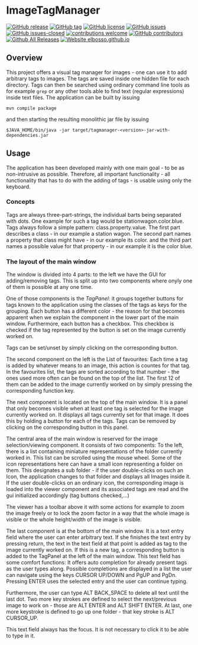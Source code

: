# ImageTagManager

<!---
[![start with why](https://img.shields.io/badge/start%20with-why%3F-brightgreen.svg?style=flat)](http://www.ted.com/talks/simon_sinek_how_great_leaders_inspire_action)
--->
[![GitHub release](https://img.shields.io/github/release/elbosso/ImageTagManager/all.svg?maxAge=1)](https://GitHub.com/elbosso/ImageTagManager/releases/)
[![GitHub tag](https://img.shields.io/github/tag/elbosso/ImageTagManager.svg)](https://GitHub.com/elbosso/ImageTagManager/tags/)
[![GitHub license](https://img.shields.io/github/license/elbosso/ImageTagManager.svg)](https://github.com/elbosso/ImageTagManager/blob/master/LICENSE)
[![GitHub issues](https://img.shields.io/github/issues/elbosso/ImageTagManager.svg)](https://GitHub.com/elbosso/ImageTagManager/issues/)
[![GitHub issues-closed](https://img.shields.io/github/issues-closed/elbosso/ImageTagManager.svg)](https://GitHub.com/elbosso/ImageTagManager/issues?q=is%3Aissue+is%3Aclosed)
[![contributions welcome](https://img.shields.io/badge/contributions-welcome-brightgreen.svg?style=flat)](https://github.com/elbosso/ImageTagManager/issues)
[![GitHub contributors](https://img.shields.io/github/contributors/elbosso/ImageTagManager.svg)](https://GitHub.com/elbosso/ImageTagManager/graphs/contributors/)
[![Github All Releases](https://img.shields.io/github/downloads/elbosso/ImageTagManager/total.svg)](https://github.com/elbosso/ImageTagManager)
[![Website elbosso.github.io](https://img.shields.io/website-up-down-green-red/https/elbosso.github.io.svg)](https://elbosso.github.io/)

## Overview

This project offers a visual tag manager for images - one can use it to add arbitrary tags to images. The tags are saved inside one hidden file for each directory. 
Tags can then be searched using ordinary command line tools as for example `grep` or any other tools able to find text (regular expressions) inside text files.
The application can be built by issuing

```
mvn compile package
```

and then starting the resulting monolithic jar file by issuing

```
$JAVA_HOME/bin/java -jar target/tagmanager-<version>-jar-with-dependencies.jar
```

## Usage

The application has been developed mainly with one main goal - to be as non-intrusive as possible. Therefore,
all important functionality - all functionality that has to do with the adding of tags - is usable using
only the keyboard.

### Concepts

Tags are always three-part-strings, the individual barts being separated with dots. One example for such a 
tag would be stationwagon.color.blue. Tags always follow a simple pattern: class.property.value. The first part 
describes a class - in our example a station wagon. The second part names a property that class might have -
in our example its color. and the third part names a possible value for that property - in our example it
is the color blue.

### The layout of the main window

The window is divided into 4 parts: to the left we have the GUI for adding/removing tags. This is split up into two 
components where onyly one of them is possible at any one time. 

One of those components is the *TagPanel*:
it groups together buttons for tags known to the application using the classes of the tags as keys
for the grouping. Each button has a different color - the reason for that becomes apparent when
we explain the component in the lower part of the main window. Furthermore, each button has a checkbox.
This checkbox is checked if the tag represented by the button is set on the image currently  worked on.

Tags can be set/unset by simply clicking on the corresponding button.

The second component on the left is the List of favourites: Each time a tag is added by whatever means
to an image, this action is countes for that tag. In the favourites list, the tags are sorted according to that
number - the ones used more often can be found on the top of the list. The first 12 of them can be added
to the image currently worked on by simply pressing the corresponding function key.

The next component is located on the top of the main window. It is a panel that only becomes visible when 
at least one tag is selected for the image currently worked on. It displays all tags currently set for that image.
It does this by holding a button for each of the tags. Tags can be removed by clicking on the corresponding
button in this panel.

The central area of the main window is reserved for the image selection/viewing component. It consists of two components:
To the left, there is a list containing miniature representations of the folder currently worked in.
This list can be scrolled using the mouse wheel. Some of the icon representations here can have a small
icon representing a folder on them. This designates a sub folder - if the user double-clicks on such an
Icon, the application changes to that folder and displays all Images inside it. If the user double-clicks on 
an ordinary icon, the corresponding image is loaded into the viewer component and its associated tags 
are read and the gui initialized accordingly (tag buttons checked,...)

The viewer has a toolbar above it with some actions for example to zoom the image freely or to lock the zoom factor 
in a way that the whole image is visible or the whole height/width of the image is visible.

The last component is at the bottom of the main window. It is a text entry field where the user can enter
arbitrary text. If she finishes the text entry by pressing return, the text in the text field at that point
is added as tag to the image currently worked on. If this is a new tag, a corresponding button is added
to the TagPanel at the left of the main window. This text field has some comfort functions: It offers 
auto completion for already present tags as the user types along. Possible completions are displayed in a list
the user can navigate using the keys CURSOR UP/DOWN and PgUP and PgDn. Pressing ENTER uses the selected
entry and the user can continue typing.

Furthermore, the user can type ALT BACK_SPACE to delete all text until the last dot. Two more key strokes
are defined to select the next/previous image to work on - those are ALT ENTER and ALT SHIFT ENTER.
At last, one more keystroke is defined to go up one folder - that key stroke is ALT CURSOR_UP. 

This text field always has the focus. It is not necessary to click it to be able to type in it.  
